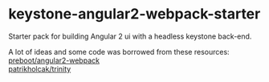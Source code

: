 # keystone-angular2-webpack-starter
Starter pack for building Angular 2 ui with a headless keystone back-end.

A lot of ideas and some code was borrowed from these resources:<br>
[preboot/angular2-webpack](https://github.com/preboot/angular2-webpack)<br>
[patrikholcak/trinity](https://github.com/patrikholcak/trinity)